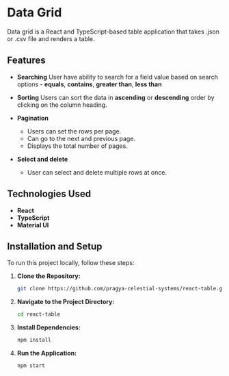 # Data Grid

Data grid is a React and TypeScript-based table application that takes .json or .csv file and renders a table. 

## Features

- **Searching**
  User have ability to search for a field value based on search options - **equals**, **contains**, **greater than**, **less than**

- **Sorting**
 Users can sort the data in **ascending** or **descending** order by clicking on the column heading.
- **Pagination**
  - Users can set the rows per page.
  - Can go to the next and previous page.
  - Displays the total number of pages.

- **Select and delete**
  - User can select and delete multiple rows at once.

## Technologies Used
- **React**
- **TypeScript**
- **Material UI**

## Installation and Setup

To run this project locally, follow these steps:

1. **Clone the Repository:**
   ```bash
   git clone https://github.com/pragya-celestial-systems/react-table.git
   ```

2. **Navigate to the Project Directory:**
   ```bash
   cd react-table
   ```

3. **Install Dependencies:**
   ```bash
   npm install
   ```

4. **Run the Application:**
   ```bash
   npm start
   ```
